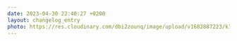 ```yaml
---
date: 2023-04-30 22:40:27 +0200
layout: changelog_entry
photo: https://res.cloudinary.com/dbi2zounq/image/upload/v1682887223/k18huqokzvcsae2gatjf.jpg
---
```


